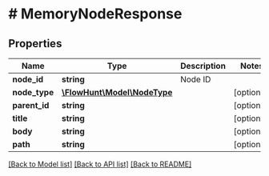 # # MemoryNodeResponse

## Properties

Name | Type | Description | Notes
------------ | ------------- | ------------- | -------------
**node_id** | **string** | Node ID |
**node_type** | [**\FlowHunt\Model\NodeType**](NodeType.md) |  | [optional]
**parent_id** | **string** |  | [optional]
**title** | **string** |  | [optional]
**body** | **string** |  | [optional]
**path** | **string** |  | [optional]

[[Back to Model list]](../../README.md#models) [[Back to API list]](../../README.md#endpoints) [[Back to README]](../../README.md)
